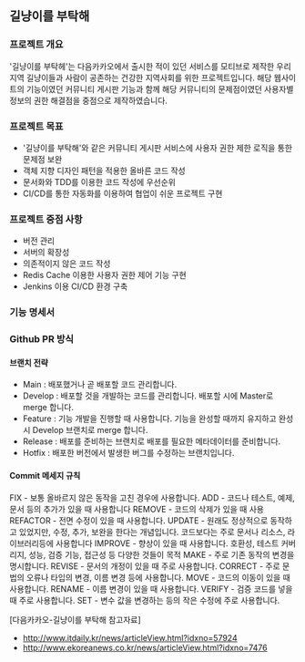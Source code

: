 ## 길냥이를 부탁해 

### 프로젝트 개요 
'길냥이를 부탁헤'는 다음카카오에서 출시한 적이 있던 서비스를 모티브로 제작한
우리 지역 길냥이들과 사람이 공존하는 건강한 지역사회를 위한 프로젝트입니다.
해당 웹사이트의 기능이였던 커뮤니티 게시판 기능과 함께 해당 커뮤니티의 문제점이였던 사용자별 정보의 권한 
해결점을 중점으로 제작하였습니다. 

### 프로젝트 목표
- '길냥이를 부탁해'와 같은 커뮤니티 게시판 서비스에 사용자 권한 제한 로직을 통한 문제점 보완
- 객체 지향 디자인 패턴을 적용한 올바른 코드 작성
- 문서화와 TDD를 이용한 코드 작성에 우선순위 
- CI/CD를 통한 자동화를 이용하여 협업이 쉬운 프로젝트 구현 


### 프로젝트 중점 사항
- 버전 관리
- 서버의 확장성 
- 의존적이지 않은 코드 작성
- Redis Cache 이용한 사용자 권한 제어 기능 구현 
- Jenkins 이용 CI/CD 환경 구축 

### 기능 명세서 

### Github PR 방식 
#### 브랜치 전략
- Main : 배포했거나 곧 배포할 코드 관리합니다. 
- Develop : 배포할 것을 개발하는 코드를 관리합니다. 배포할 시에 Master로 merge 합니다. 
- Feature : 기능 개발을 진행할 때 사용합니다. 기능을 완성할 때까지 유지하고 완성 시 Develop 브랜치로 merge 합니다. 
- Release : 배포를 준비하는 브랜치로 배포를 필요한 메타데이터를 준비합니다. 
- Hotfix :  배포한 버전에서 발생한 버그를 수정하는 브랜치입니다.  

#### Commit 메세지 규칙 
FIX - 보통 올바르지 않은 동작을 고친 경우에 사용합니다.
ADD - 코드나 테스트, 예제, 문서 등의 추가가 있을 때 사용합니다
REMOVE - 코드의 삭제가 있을 때 사용
REFACTOR - 전면 수정이 있을 때 사용합니다.
UPDATE - 원래도 정상적으로 동작하고 있었지만, 수정, 추가, 보완을 한다는 개념입니다. 코드보다는 주로 문서나 리소스, 라이브러리등에 사용합니다
IMPROVE - 향상이 있을 때 사용합니다. 호환성, 테스트 커버리지, 성능, 검증 기능, 접근성 등 다양한 것들이 목적
MAKE - 주로 기존 동작의 변경을 명시합니다.
REVISE - 문서의 개정이 있을 때 주로 사용합니다.
CORRECT - 주로 문법의 오류나 타입의 변경, 이름 변경 등에 사용합니다.
MOVE - 코드의 이동이 있을 때 사용합니다.
RENAME - 이름 변경이 있을 때 사용합니다.
VERIFY - 검증 코드를 넣을 때 주로 사용합니다.
SET - 변수 값을 변경하는 등의 작은 수정에 주로 사용합니다.


[다음카카오-길냥이를 부탁해 참고자료] 
- http://www.itdaily.kr/news/articleView.html?idxno=57924
- http://www.ekoreanews.co.kr/news/articleView.html?idxno=7476
